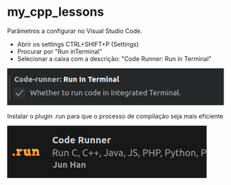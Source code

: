 # my_cpp_lessons

Parâmetros a configurar no Visual Studio Code.

- Abrir os settings CTRL+SHIFT+P (Settings)
- Procurar por "Run inTerminal"
- Selecionar a caixa com a descrição: "Code Runner: Run in Terminal"

![Alt text](./imgs/image.png)

Instalar o plugin .run para que o processo de compilação seja mais eficiente

![Alt text](./imgs/coderunner.png)
